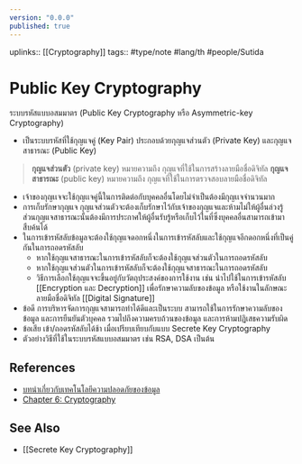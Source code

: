 ```yaml
---
version: "0.0.0"
published: true
---
```

uplinks:: [[Cryptography]]
tags:: #type/note #lang/th #people/Sutida

# Public Key Cryptography
ระบบรหัสแบบอสมมาตร (Public Key Cryptography หรือ Asymmetric-key Cryptography)
- เป็นระบบรหัสที่ใช้กุญแจคู่ (Key Pair) ประกอบด้วยกุญแจส่วนตัว (Private Key) และกุญแจสาธารณะ (Public Key)
> **กุญแจส่วนตัว** (private key) หมายความถึง กุญแจที่ใช้ในการสร้างลายมือชื่อดิจิทัล 
> **กุญแจสาธารณะ** (public key) หมายความถึง กุญแจที่ใช้ในการตรวจสอบลายมือชื่อดิจิทัล
- เจ้าของกุญเเจจะใช้กุญเเจคู่นี้ในการติดต่อกับบุคคลอื่นโดยไม่จำเป็นต้องมีกุญเเจจำนวนมาก
- การเก็บรักษากุญแจ กุญแจส่วนตัวจะต้องเก็บรักษาไว้กับเจ้าของกุญแจและห้ามไม่ให้ผู้อื่นล่วงรู้ ส่วนกุญแจสาธารณะนั้นต้องมีการประกาศให้ผู้อื่นรับรู้หรือเก็บไว้ในที่ซึ่งบุคคลอื่นสามารถเข้ามาสืบค้นได้
- ในการเข้ารหัสลับข้อมูลจะต้องใช้กุญแจดอกหนึ่งในการเข้ารหัสลับและใช้กุญแจอีกดอกหนึ่งที่เป็นคู่กันในการถอดรหัสลับ
	- หากใช้กุญแจสาธารณะในการเข้ารหัสลับก็จะต้องใช้กุญแจส่วนตัวในการถอดรหัสลับ  
	- หากใช้กุญแจส่วนตัวในการเข้ารหัสลับก็จะต้องใช้กุญแจสาธารณะในการถอดรหัสลับ 
	- วิธีการเลือกใช้กุญแจจะขึ้นอยู่กับวัตถุประสงค์ของการใช้งาน เช่น นำไปใช้ในการเข้ารหัสลับ [[Encryption และ Decryption]] เพื่อรักษาความลับของข้อมูล หรือใช้งานในลักษณะลายมือชื่อดิจิทัล [[Digital Signature]]
- ข้อดี การบริหารจัดการกุญแจสามารถทำได้ดีและเป็นระบบ 
สามารถใช้ในการรักษาความลับของข้อมูล และการยืนยันตัวบุคคล รวมไปถึงความครบถ้วนของข้อมูล และการห้ามปฏิเสธความรับผิด
- ข้อเสีย เข้า/ถอดรหัสลับได้ช้า เมื่อเปรียบเทียบกับแบบ Secrete Key Cryptography
- ตัวอย่างวิธีที่ใช้ในระบบรหัสแบบอสมมาตร เช่น RSA, DSA เป็นต้น

## References
- [บทนำเกี่ยวกับเทคโนโลยีความปลอดภัยของข้อมูล](https://www.nrca.go.th/content/02-1.html)
- [Chapter 6: Cryptography](https://sites.google.com/site/suxkarsxnkarraksakhwamplxdphay/chapter-6-cryptography)

## See Also
- [[Secrete Key Cryptography]]


